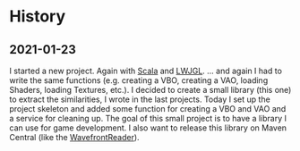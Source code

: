 # History

## 2021-01-23
I started a new project.
Again with [Scala][scala] and [LWJGL][lwjgl].
... and again I had to write the same functions (e.g. creating a VBO, creating a VAO, loading Shaders, loading Textures, etc.).
I decided to create a small library (this one) to extract the similarities, I wrote in the last projects.
Today I set up the project skeleton and added some function for creating a VBO and VAO and a service for cleaning up.
The goal of this small project is to have a library I can use for game development.
I also want to release this library on Maven Central (like the [WavefrontReader][wavefront reader]).

[comment]: <> (collection of links sorted alphabetically ascending)
[lwjgl]: https://www.lwjgl.org/
[scala]: https://www.scala-lang.org/
[wavefront reader]: https://github.com/TheSortedChaos/wavefront-reader
